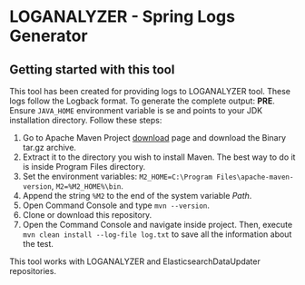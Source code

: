 # LOGANALYZER - Spring Logs Generator

## Getting started with this tool
This tool has been created for providing logs to LOGANALYZER tool. These logs follow the Logback format. To generate the complete output:
**PRE**. Ensure `JAVA_HOME` environment variable is se and points to your JDK installation directory. Follow these steps:
1. Go to Apache Maven Project [download](https://maven.apache.org/download.cgi) page and download the Binary tar.gz archive.
2. Extract it to the directory you wish to install Maven. The best way to do it is inside Program Files directory.
3. Set the environment variables: `M2_HOME=C:\Program Files\apache-maven-version`, `M2=%M2_HOME%\bin`.
4. Append the string `%M2` to the end of the system variable *Path*.
5. Open Command Console and type `mvn --version`.
6. Clone or download this repository.
7. Open the Command Console and navigate inside project. Then, execute `mvn clean install --log-file log.txt` to save all the information about the test.

This tool works with LOGANALYZER and ElasticsearchDataUpdater repositories.
